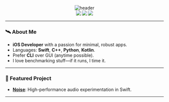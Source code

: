 <!--
   ▄▄▄▄▄      ▄▄▄▄▄
  █      █   █     █
  █      █   █     █   "See you, Space Cowboy..."
  █      █   █     █
  █▄▄▄▄▄█   █▄▄▄▄▄█    @p-blank
-->
<div align="center">
  
  <img src="https://capsule-render.vercel.app/api?type=rect&color=0b0c10&height=60&section=header&text=p-blank&fontColor=white&fontSize=40&desc=See%20you,%20Space%20Cowboy...&descAlignY=30" alt="header"/>
  
</div>

<div align="center">
  <sub>
    <img src="https://img.shields.io/badge/iOS%20Developer-0b0c10?style=flat&logo=apple&logoColor=white">
    <img src="https://img.shields.io/badge/arch%20btw-0b0c10?style=flat&logo=terminal&logoColor=white">
    <img src="https://img.shields.io/badge/neovim%20btw-0b0c10?style=flat">
  </sub>
</div>

---

### 🛰️ About Me

- **iOS Developer** with a passion for minimal, robust apps.
- Languages: **Swift**, **C++**, **Python**, **Kotlin**.
- Prefer **CLI** over GUI (anytime possible).
- I love benchmarking stuff—if it runs, I time it.

---

### 🚀 Featured Project

- [**Noise**](https://github.com/p-blank/Noise): High-performance audio experimentation in Swift.

---

<!-- Theme: dark, minimal, understated. ASCII & capsule header for subtle anime vibes. -->